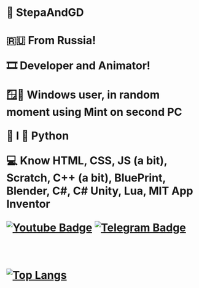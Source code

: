<div>
  <h1>🔲 StepaAndGD<h1>
  
  <p>🇷🇺 From Russia!
  
  🎞️ Developer and Animator!
  
  🪟💚 Windows user, in random moment using Mint on second PC 
  
  🐍 I 💙 Python
  
  💻 Know HTML, CSS, JS (a bit), Scratch, C++ (a bit), BluePrint, Blender, C#, C# Unity, Lua, MIT App Inventor

  <a href="https://youtube.com/@StepaAndGD-reborn"><img src="https://img.shields.io/badge/YouTube-red?style=for-the-badge&logo=youtube&logoColor=white" alt="Youtube Badge"/></a>
  <a href="https://t.me/stepaandgd_secret"><img src="https://img.shields.io/badge/Telegram-blue?style=for-the-badge&logo=telegram&logoColor=white" alt="Telegram Badge"/></a></p>
  <!-- <a href="https://discord.com"><img src="https://img.shields.io/badge/Discord-purple?style=for-the-badge&logo=discord&logoColor=white" alt="Discord Badge"/></a> !-->
  <br>
  <img src="https://komarev.com/ghpvc/?username=stepaandgdsec&style=flat-square&color=green" alt=""/>
  
  [![Top Langs](https://github-readme-stats.vercel.app/api/top-langs/?username=stepaandgdscnd&layout=compact&theme=vision-friendly-dark)](https://github.com/anuraghazra/github-readme-stats)
</div>
